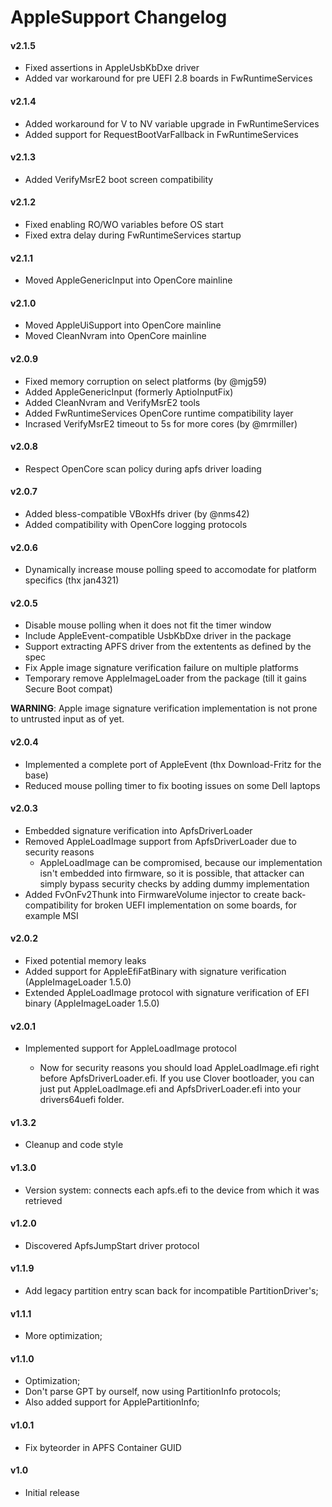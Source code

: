 AppleSupport Changelog
======================
#### v2.1.5
- Fixed assertions in AppleUsbKbDxe driver
- Added var workaround for pre UEFI 2.8 boards in FwRuntimeServices

#### v2.1.4
- Added workaround for V to NV variable upgrade in FwRuntimeServices
- Added support for RequestBootVarFallback in FwRuntimeServices

#### v2.1.3
- Added VerifyMsrE2 boot screen compatibility

#### v2.1.2
- Fixed enabling RO/WO variables before OS start
- Fixed extra delay during FwRuntimeServices startup

#### v2.1.1
- Moved AppleGenericInput into OpenCore mainline

#### v2.1.0
- Moved AppleUiSupport into OpenCore mainline
- Moved CleanNvram into OpenCore mainline

#### v2.0.9
- Fixed memory corruption on select platforms (by @mjg59)
- Added AppleGenericInput (formerly AptioInputFix)
- Added CleanNvram and VerifyMsrE2 tools
- Added FwRuntimeServices OpenCore runtime compatibility layer
- Incrased VerifyMsrE2 timeout to 5s for more cores (by @mrmiller)

#### v2.0.8
- Respect OpenCore scan policy during apfs driver loading

#### v2.0.7
- Added bless-compatible VBoxHfs driver (by @nms42)
- Added compatibility with OpenCore logging protocols

#### v2.0.6
- Dynamically increase mouse polling speed to accomodate for platform specifics (thx jan4321)

#### v2.0.5
- Disable mouse polling when it does not fit the timer window
- Include AppleEvent-compatible UsbKbDxe driver in the package
- Support extracting APFS driver from the extentents as defined by the spec
- Fix Apple image signature verification failure on multiple platforms
- Temporary remove AppleImageLoader from the package (till it gains Secure Boot compat)

**WARNING**: Apple image signature verification implementation is not prone to untrusted input as of yet.

#### v2.0.4
- Implemented a complete port of AppleEvent (thx Download-Fritz for the base)
- Reduced mouse polling timer to fix booting issues on some Dell laptops

#### v2.0.3
- Embedded signature verification into ApfsDriverLoader
- Removed AppleLoadImage support from ApfsDriverLoader due to security reasons
  * AppleLoadImage can be compromised, because our implementation isn't embedded into firmware, so it is possible, that attacker can simply bypass security checks by adding dummy implementation
- Added FvOnFv2Thunk into FirmwareVolume injector to create back-compatibility for broken UEFI implementation on some boards, for example MSI

#### v2.0.2
- Fixed potential memory leaks
- Added support for AppleEfiFatBinary with signature verification (AppleImageLoader 1.5.0)
- Extended AppleLoadImage protocol with signature verification of EFI binary (AppleImageLoader 1.5.0)

#### v2.0.1
- Implemented support for AppleLoadImage protocol

	* Now for security reasons you should load AppleLoadImage.efi right before ApfsDriverLoader.efi. If you use Clover bootloader, you can just put AppleLoadImage.efi and ApfsDriverLoader.efi into your drivers64uefi folder.

#### v1.3.2
- Cleanup and code style

#### v1.3.0
- Version system: connects each apfs.efi to the device from which it was retrieved

#### v1.2.0
- Discovered ApfsJumpStart driver protocol

#### v1.1.9
- Add legacy partition entry scan back for incompatible PartitionDriver's;

#### v1.1.1
- More optimization;

#### v1.1.0
- Optimization;
- Don't parse GPT by ourself, now using PartitionInfo protocols;
- Also added support for ApplePartitionInfo;

#### v1.0.1
- Fix byteorder in APFS Container GUID

#### v1.0
- Initial release

